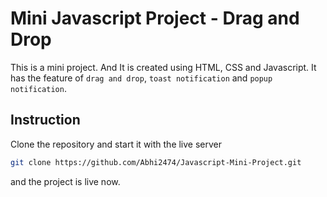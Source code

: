 # Mini Javascript Project - Drag and Drop

This is a mini project. And It is created using HTML, CSS and Javascript.
It has the feature of `drag and drop`, `toast notification` and `popup notification`.

## Instruction

Clone the repository and start it with the live server

```bash
git clone https://github.com/Abhi2474/Javascript-Mini-Project.git
```

and the project is live now.
